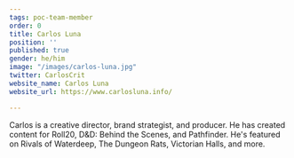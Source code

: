 ```yaml
---
tags: poc-team-member
order: 0
title: Carlos Luna
position: ''
published: true
gender: he/him
image: "/images/carlos-luna.jpg"
twitter: CarlosCrit
website_name: Carlos Luna
website_url: https://www.carlosluna.info/

---
```

Carlos is a creative director, brand strategist, and producer. He has created content for Roll20, D&D: Behind the Scenes, and Pathfinder. He's featured on Rivals of Waterdeep, The Dungeon Rats, Victorian Halls, and more.